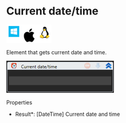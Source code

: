 # Current date/time

![](<../../../../.gitbook/assets/image (197).png>)

Element that gets current date and time.

![](<../../../../.gitbook/assets/image (122).png>)

Properties

* Result\*: \[DateTime] Current date and time
